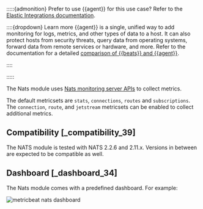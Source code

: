 :::::{admonition} Prefer to use {{agent}} for this use case?
Refer to the [Elastic Integrations documentation](integration-docs://reference/nats/index.md).

::::{dropdown} Learn more
{{agent}} is a single, unified way to add monitoring for logs, metrics, and other types of data to a host. It can also protect hosts from security threats, query data from operating systems, forward data from remote services or hardware, and more. Refer to the documentation for a detailed [comparison of {{beats}} and {{agent}}](docs-content://reference/fleet/index.md).

::::


:::::


The Nats module uses [Nats monitoring server APIs](https://docs.nats.io/running-a-nats-service/nats_admin/monitoring) to collect metrics.

The default metricsets are `stats`, `connections`, `routes` and `subscriptions`. The `connection`, `route`, and `jetstream` metricsets can be enabled to collect additional metrics.

## Compatibility [_compatibility_39]

The NATS module is tested with NATS 2.2.6 and 2.11.x. Versions in between are expected to be compatible as well.


## Dashboard [_dashboard_34]

The Nats module comes with a predefined dashboard. For example:

![metricbeat nats dashboard](images/metricbeat_nats_dashboard.png)
